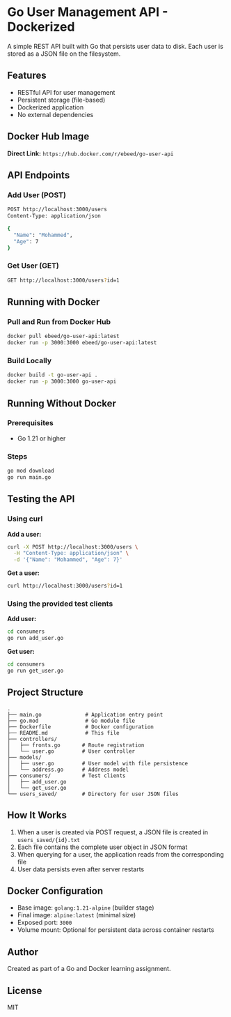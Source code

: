 # Go User Management API - Dockerized

A simple REST API built with Go that persists user data to disk. Each user is stored as a JSON file on the filesystem.

## Features

- RESTful API for user management
- Persistent storage (file-based)
- Dockerized application
- No external dependencies

## Docker Hub Image

**Direct Link:** `https://hub.docker.com/r/ebeed/go-user-api`

## API Endpoints

### Add User (POST)

```bash
POST http://localhost:3000/users
Content-Type: application/json

{
  "Name": "Mohammed",
  "Age": 7
}
```

### Get User (GET)

```bash
GET http://localhost:3000/users?id=1
```

## Running with Docker

### Pull and Run from Docker Hub

```bash
docker pull ebeed/go-user-api:latest
docker run -p 3000:3000 ebeed/go-user-api:latest
```

### Build Locally

```bash
docker build -t go-user-api .
docker run -p 3000:3000 go-user-api
```

## Running Without Docker

### Prerequisites

- Go 1.21 or higher

### Steps

```bash
go mod download
go run main.go
```

## Testing the API

### Using curl

**Add a user:**

```bash
curl -X POST http://localhost:3000/users \
  -H "Content-Type: application/json" \
  -d '{"Name": "Mohammed", "Age": 7}'
```

**Get a user:**

```bash
curl http://localhost:3000/users?id=1
```

### Using the provided test clients

**Add user:**

```bash
cd consumers
go run add_user.go
```

**Get user:**

```bash
cd consumers
go run get_user.go
```

## Project Structure

```
.
├── main.go              # Application entry point
├── go.mod               # Go module file
├── Dockerfile           # Docker configuration
├── README.md            # This file
├── controllers/
│   ├── fronts.go       # Route registration
│   └── user.go         # User controller
├── models/
│   ├── user.go         # User model with file persistence
│   └── address.go      # Address model
├── consumers/          # Test clients
│   ├── add_user.go
│   └── get_user.go
└── users_saved/        # Directory for user JSON files
```

## How It Works

1. When a user is created via POST request, a JSON file is created in `users_saved/{id}.txt`
2. Each file contains the complete user object in JSON format
3. When querying for a user, the application reads from the corresponding file
4. User data persists even after server restarts

## Docker Configuration

- Base image: `golang:1.21-alpine` (builder stage)
- Final image: `alpine:latest` (minimal size)
- Exposed port: `3000`
- Volume mount: Optional for persistent data across container restarts

## Author

Created as part of a Go and Docker learning assignment.

## License

MIT

